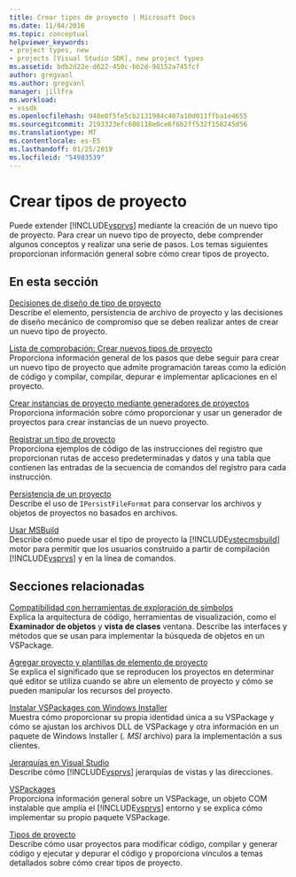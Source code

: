 ```yaml
---
title: Crear tipos de proyecto | Microsoft Docs
ms.date: 11/04/2016
ms.topic: conceptual
helpviewer_keywords:
- project types, new
- projects [Visual Studio SDK], new project types
ms.assetid: bdb2d22e-d622-450c-bb2d-98152a745fcf
author: gregvanl
ms.author: gregvanl
manager: jillfra
ms.workload:
- vssdk
ms.openlocfilehash: 948e8f5fe5cb2131984c407a10d011ffba1e4655
ms.sourcegitcommit: 2193323efc608118e0ce6f6b2ff532f158245d56
ms.translationtype: MT
ms.contentlocale: es-ES
ms.lasthandoff: 01/25/2019
ms.locfileid: "54983539"
---
```

# <a name="create-project-types"></a>Crear tipos de proyecto
Puede extender [!INCLUDE[vsprvs](../../code-quality/includes/vsprvs_md.md)] mediante la creación de un nuevo tipo de proyecto. Para crear un nuevo tipo de proyecto, debe comprender algunos conceptos y realizar una serie de pasos. Los temas siguientes proporcionan información general sobre cómo crear tipos de proyecto.  
  
## <a name="in-this-section"></a>En esta sección  
 [Decisiones de diseño de tipo de proyecto](../../extensibility/internals/project-type-design-decisions.md)  
 Describe el elemento, persistencia de archivo de proyecto y las decisiones de diseño mecánico de compromiso que se deben realizar antes de crear un nuevo tipo de proyecto.  
  
 [Lista de comprobación: Crear nuevos tipos de proyecto](../../extensibility/internals/checklist-creating-new-project-types.md)  
 Proporciona información general de los pasos que debe seguir para crear un nuevo tipo de proyecto que admite programación tareas como la edición de código y compilar, compilar, depurar e implementar aplicaciones en el proyecto.  
  
 [Crear instancias de proyecto mediante generadores de proyectos](../../extensibility/internals/creating-project-instances-by-using-project-factories.md)  
 Proporciona información sobre cómo proporcionar y usar un generador de proyectos para crear instancias de un nuevo proyecto.  
  
 [Registrar un tipo de proyecto](../../extensibility/internals/registering-a-project-type.md)  
 Proporciona ejemplos de código de las instrucciones del registro que proporcionan rutas de acceso predeterminadas y datos y una tabla que contienen las entradas de la secuencia de comandos del registro para cada instrucción.  
  
 [Persistencia de un proyecto](../../extensibility/internals/project-persistence.md)  
 Describe el uso de `IPersistFileFormat` para conservar los archivos y objetos de proyectos no basados en archivos.  
  
 [Usar MSBuild](../../extensibility/internals/using-msbuild.md)  
 Describe cómo puede usar el tipo de proyecto la [!INCLUDE[vstecmsbuild](../../extensibility/internals/includes/vstecmsbuild_md.md)] motor para permitir que los usuarios construido a partir de compilación [!INCLUDE[vsprvs](../../code-quality/includes/vsprvs_md.md)] y en la línea de comandos.  
  
## <a name="related-sections"></a>Secciones relacionadas  
 [Compatibilidad con herramientas de exploración de símbolos](../../extensibility/internals/supporting-symbol-browsing-tools.md)  
 Explica la arquitectura de código, herramientas de visualización, como el **Examinador de objetos** y **vista de clases** ventana. Describe las interfaces y métodos que se usan para implementar la búsqueda de objetos en un VSPackage.  
  
 [Agregar proyecto y plantillas de elemento de proyecto](../../extensibility/internals/adding-project-and-project-item-templates.md)  
 Se explica el significado que se reproducen los proyectos en determinar qué editor se utiliza cuando se abre un elemento de proyecto y cómo se pueden manipular los recursos del proyecto.  
  
 [Instalar VSPackages con Windows Installer](../../extensibility/internals/installing-vspackages-with-windows-installer.md)  
 Muestra cómo proporcionar su propia identidad única a su VSPackage y cómo se ajustan los archivos DLL de VSPackage y otra información en un paquete de Windows Installer (*. MSI* archivo) para la implementación a sus clientes.  
  
 [Jerarquías en Visual Studio](../../extensibility/internals/hierarchies-in-visual-studio.md)  
 Describe cómo [!INCLUDE[vsprvs](../../code-quality/includes/vsprvs_md.md)] jerarquías de vistas y las direcciones.  
  
 [VSPackages](../../extensibility/internals/vspackages.md)  
 Proporciona información general sobre un VSPackage, un objeto COM instalable que amplía el [!INCLUDE[vsprvs](../../code-quality/includes/vsprvs_md.md)] entorno y se explica cómo implementar su propio paquete VSPackage.  
  
 [Tipos de proyecto](../../extensibility/internals/project-types.md)  
 Describe cómo usar proyectos para modificar código, compilar y generar código y ejecutar y depurar el código y proporciona vínculos a temas detallados sobre cómo crear tipos de proyecto.